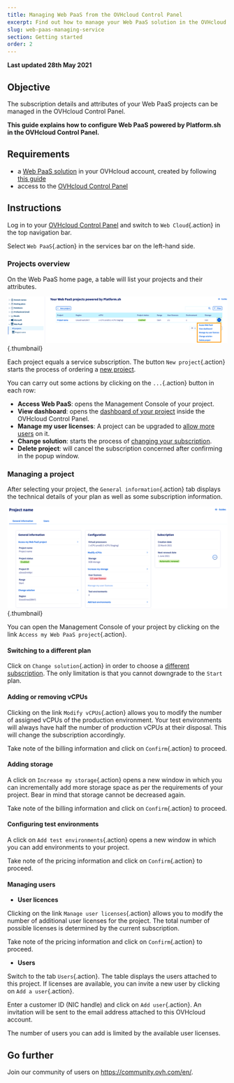 ```yaml
---
title: Managing Web PaaS from the OVHcloud Control Panel
excerpt: Find out how to manage your Web PaaS solution in the OVHcloud Control Panel
slug: web-paas-managing-service
section: Getting started
order: 2
---
```


**Last updated 28th May 2021**

## Objective

The subscription details and attributes of your Web PaaS projects can be managed in the OVHcloud Control Panel.

**This guide explains how to configure Web PaaS powered by Platform.sh in the OVHcloud Control Panel.**

## Requirements

- a [Web PaaS solution](https://www.ovhcloud.com/en-ie/web-paas/) in your OVHcloud account, created by following [this guide](../web-paas-manager-setup/)
- access to the [OVHcloud Control Panel](https://www.ovh.com/auth/?action=gotomanager&from=https://www.ovh.ie/&ovhSubsidiary=ie)

## Instructions

Log in to your [OVHcloud Control Panel](https://www.ovh.com/auth/?action=gotomanager&from=https://www.ovh.ie/&ovhSubsidiary=ie) and switch to `Web Cloud`{.action} in the top navigation bar.

Select `Web PaaS`{.action} in the services bar on the left-hand side.

### Projects overview

On the Web PaaS home page, a table will list your projects and their attributes.

![All projects](images/configure_manager01.png){.thumbnail}

Each project equals a service subscription. The button `New project`{.action} starts the process of ordering a [new project](../web-paas-manager-setup/).

You can carry out some actions by clicking on the `...`{.action} button in each row:

- **Access Web PaaS**: opens the Management Console of your project.
- **View dashboard**: opens the [dashboard of your project](#dashboard) inside the OVHcloud Control Panel.
- **Manage my user licenses**: A project can be upgraded to [allow more users](#managingusers) on it.
- **Change solution**: starts the process of [changing your subscription](#changeplan).
- **Delete project**: will cancel the subscription concerned after confirming in the popup window. 

### Managing a project <a name="dashboard"></a>

After selecting your project, the `General information`{.action} tab displays the technical details of your plan as well as some subscription information.

![General information](images/configure_manager02.png){.thumbnail}

You can open the Management Console of your project by clicking on the link `Access my Web PaaS project`{.action}.

#### **Switching to a different plan** <a name="changeplan"></a>

Click on `Change solution`{.action} in order to choose a [different subscription](../web-paas-manager-setup/). The only limitation is that you cannot downgrade to the `Start` plan.

#### **Adding or removing vCPUs**

Clicking on the link `Modify vCPUs`{.action} allows you to modify the number of assigned vCPUs of the production environment. Your test environments will always have half the number of production vCPUs at their disposal. This will change the subscription accordingly.

Take note of the billing information and click on `Confirm`{.action} to proceed.

#### **Adding storage**

A click on `Increase my storage`{.action} opens a new window in which you can incrementally add more storage space as per the requirements of your project. Bear in mind that storage cannot be decreased again.

Take note of the billing information and click on `Confirm`{.action} to proceed.

#### **Configuring test environments**

A click on `Add test environments`{.action} opens a new window in which you can add environments to your project.

Take note of the pricing information and click on `Confirm`{.action} to proceed.

#### **Managing users** <a name="managingusers"></a>

- **User licences**

Clicking on the link `Manage user licenses`{.action} allows you to modify the number of additional user licenses for the project. The total number of possible licenses is determined by the current subscription.    

Take note of the pricing information and click on `Confirm`{.action} to proceed.

- **Users**

Switch to the tab `Users`{.action}. The table displays the users attached to this project. If licenses are available, you can invite a new user by clicking on `Add a user`{.action}. 

Enter a customer ID (NIC handle) and click on `Add user`{.action}. An invitation will be sent to the email address attached to this OVHcloud account.

The number of users you can add is limited by the available user licenses.


## Go further

Join our community of users on <https://community.ovh.com/en/>.